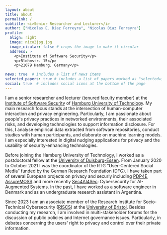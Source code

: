 ```yaml
---
layout: about
title: about
permalink: /
subtitle: <i>Senior Researcher and Lecturer</i>
author: ["Nicolas E. Diaz Ferreyra", "Nicolas Diaz Ferreyra"]
profile:
  align: right
  image: nico2jpg.jpg
  image_cicular: false # crops the image to make it circular
  address: >
    <p>Institute of Software Security</p>
    <p>Blohmstr. 15</p>
    <p>21079 Hamburg, Germany</p>

news: true  # includes a list of news items
selected_papers: true # includes a list of papers marked as "selected={true}"
social: true  # includes social icons at the bottom of the page
---
```

<!--
I am a senior researcher and lecturer at the [Institute of Software Security](https://www.tuhh.de/softsec/) of [Hamburg University of Technology](https://www.tuhh.de/). My main research focus stands at the intersection of human-computer interaction and privacy engineering. Particularly, I seek to create technological solutions for supporting the cybersecurity decisions of social network users and software developers. For this, I elaborate on digital nudging applications, their personalization by means of Artificial Intelligence (AI), and ethical issues arising from combining persuasion with AI.

Before joining the Hamburg University of Technology, I worked as a postdoctoral fellow at the [University of Duisburg-Essen](https://www.uni-due.de). From January 2020 to October 2021 I was the coordinator of the RTG “User-Centered Social Media” funded by the German Research Foundation (DFG). Between August 2018 and September 2021 I participated in the H2020 project “PDP4E: Methods and Tools for GDPR Compliance through Privacy and Data Protection Engineering”. In the past, I have worked as a software engineer in Denmark and as an undergraduate research assistant in Argentina.
-->

I am a senior researcher and lecturer (tenured faculty member) at the [Institute of Software Security](https://www.tuhh.de/softsec/) of [Hamburg University of Technology](https://www.tuhh.de/). My main research focus stands at the intersection of human-computer interaction and privacy engineering. Particularly, I am passionate about people's privacy practices in networked environments, their associated risks, and developing technologies to support information disclosure. For this, I analyse empirical data extracted from software repositories, conduct studies with human participants, and elaborate on machine learning models. I am especially interested in digital nudging applications for privacy and the usability of security-enhancing technologies. 

Before joining the Hamburg University of Technology, I worked as a postdoctoral fellow at the [University of Duisburg-Essen](https://www.uni-due.de). From January 2020 to October 2021 I was the coordinator of the RTG “User-Centered Social Media” funded by the German Research Foundation (DFG). I have taken part of several European projects on privacy and securiy including [PDP4E](https://cordis.europa.eu/project/id/787034), [AssureMOSS](https://cordis.europa.eu/project/id/952647) and more recently [Sec4AI4Sec](https://www.sec4ai4sec-project.eu): Cybersecurity for AI-Augmented Systems. In the past, I have worked as a software engineer in Denmark and as an undergraduate research assistant in Argentina.

Since 2023 I am an associate member of the Research Institute for Socio-Technical Cybersecurity ([RISCS](https://riscs.org.uk)) at the [University of Bristol](https://www.bristol.ac.uk). Besides conducting my research, I am involved in multi-stakeholder forums for the discussion of public policies and Internet governance issues. Particularly, in debates concerning the users' right to privacy and control over their private information.
